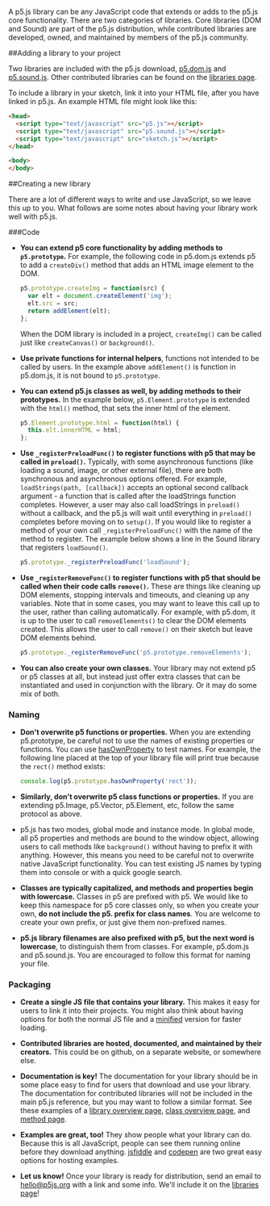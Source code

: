 A p5.js library can be any JavaScript code that extends or adds to the p5.js core functionality. There are two categories of libraries. Core libraries (DOM and Sound) are part of the p5.js distribution, while contributed libraries are developed, owned, and maintained by members of the p5.js community.

##Adding a library to your project

Two libraries are included with the p5.js download, [p5.dom.js](http://localhost/p5js.org/site/reference/#/libraries/dom) and [p5.sound.js](http://localhost/p5js.org/site/reference/#/libraries/sound). Other contributed libraries can be found on the [libraries page](http://p5js.org/libraries/). 

To include a library in your sketch, link it into your HTML file, after you have linked in p5.js. An example HTML file might look like this:
```html
<head>
  <script type="text/javascript" src="p5.js"></script>
  <script type="text/javascript" src="p5.sound.js"></script>
  <script type="text/javascript" src="sketch.js"></script>
</head>

<body>
</body>
```
##Creating a new library

There are a lot of different ways to write and use JavaScript, so we leave this up to you. What follows are some notes about having your library work well with p5.js.

###Code
* **You can extend p5 core functionality by adding methods to `p5.prototype`.** For example, the following code in p5.dom.js extends p5 to add a `createDiv()` method that adds an HTML image element to the DOM. 

  ```javascript
  p5.prototype.createImg = function(src) {
    var elt = document.createElement('img');
    elt.src = src;
    return addElement(elt);
  };
  ```
  When the DOM library is included in a project, `createImg()` can be called just like `createCanvas()` or `background()`.

* **Use private functions for internal helpers**, functions not intended to be called by users. In the example above `addElement()` is function in p5.dom.js, it is not bound to `p5.prototype`.

* **You can extend p5.js classes as well, by adding methods to their prototypes.** In the example below, `p5.Element.prototype` is extended with the `html()` method, that sets the inner html of the element.
  ```javascript
  p5.Element.prototype.html = function(html) {
    this.elt.innerHTML = html;
  };
  ```
* **Use `_registerPreloadFunc()` to register functions with p5 that may be called in `preload()`.** Typically, with some asynchronous functions (like loading a sound, image, or other external file), there are both synchronous and asynchronous options offered. For example, `loadStrings(path, [callback])` accepts an optional second callback argument - a function that is called after the loadStrings function completes. However, a user may also call loadStrings in `preload()` without a callback, and the p5.js will wait until everything in `preload()` completes before moving on to `setup()`. If you would like to register a method of your own call `_registerPreloadFunc()` with the name of the method to register. The example below shows a line in the Sound library that registers `loadSound()`.

  ```javascript
  p5.prototype._registerPreloadFunc('loadSound');
  ```
* **Use `_registerRemoveFunc()` to register functions with p5 that should be called when their code calls `remove()`.** These are things like cleaning up DOM elements, stopping intervals and timeouts, and cleaning up any variables. Note that in some cases, you may want to leave this call up to the user, rather than calling automatically. For example, with p5.dom, it is up to the user to call `removeElements()` to clear the DOM elements created. This allows the user to call `remove()` on their sketch but leave DOM elements behind.

  ```javascript
  p5.prototype._registerRemoveFunc('p5.prototype.removeElements');
  ```

* **You can also create your own classes.** Your library may not extend p5 or p5 classes at all, but instead just offer extra classes that can be instantiated and used in conjunction with the library. Or it may do some mix of both.

### Naming
* **Don't overwrite p5 functions or properties.** When you are extending p5.prototype, be careful not to use the names of existing properties or functions. You can use [hasOwnProperty](https://developer.mozilla.org/en-US/docs/Web/JavaScript/Reference/Global_Objects/Object/hasOwnProperty) to test names. For example, the following line placed at the top of your library file will print true because the `rect()` method exists:

  ```javascript
  console.log(p5.prototype.hasOwnProperty('rect'));
  ```

* **Similarly, don't overwrite p5 class functions or properties.** If you are extending p5.Image, p5.Vector, p5.Element, etc, follow the same protocol as above.

* p5.js has two modes, global mode and instance mode. In global mode, all p5 properties and methods are bound to the window object, allowing users to call methods like `background()` without having to prefix it with anything. However, this means you need to be careful not to overwrite native JavaScript functionality. You can test existing JS names by typing them into console or with a quick google search.

* **Classes are typically capitalized, and methods and properties begin with lowercase.** Classes in p5 are prefixed with p5. We would like to keep this namespace for p5 core classes only, so when you create your own, **do not include the p5. prefix for class names**. You are welcome to create your own prefix, or just give them non-prefixed names.

* **p5.js library filenames are also prefixed with p5, but the next word is lowercase**, to distinguish them from classes. For example, p5.dom.js and p5.sound.js. You are encouraged to follow this format for naming your file.


### Packaging
* **Create a single JS file that contains your library.** This makes it easy for users to link it into their projects. You might also think about having options for both the normal JS file and a [minified](http://jscompress.com/) version for faster loading.

* **Contributed libraries are hosted, documented, and maintained by their creators.** This could be on github, on a separate website, or somewhere else.

* **Documentation is key!** The documentation for your library should be in some place easy to find for users that download and use your library. The documentation for contributed libraries will not be included in the main p5.js reference, but you may want to follow a similar format. See these examples of a [library overview page](http://localhost/p5js.org/site/reference/#/libraries/sound), [class overview page](http://localhost/p5js.org/site/reference/#p5.Vector), and [method page](http://localhost/p5js.org/site/reference/#p5/arc).

* **Examples are great, too!** They show people what your library can do. Because this is all JavaScript, people can see them running online before they download anything. [jsfiddle](http://jsfiddle.net/) and [codepen](http://codepen.io) are two great easy options for hosting examples.

* **Let us know!** Once your library is ready for distribution, send an email to [hello@p5js.org](mailto:hello@p5js.org) with a link and some info. We'll include it on the [libraries page](http://p5js.org/libraries/)!